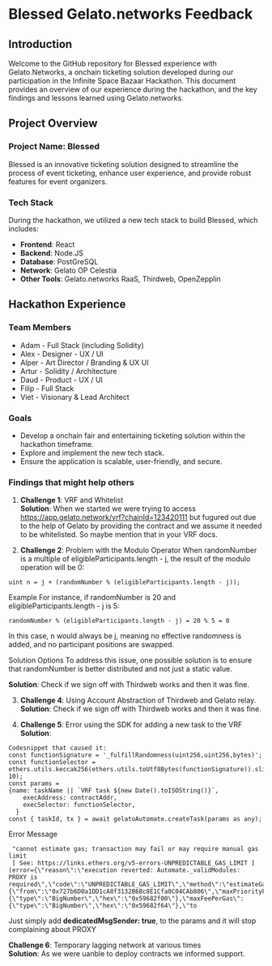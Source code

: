# Blessed Gelato.networks Feedback

## Introduction

Welcome to the GitHub repository for Blessed experience with Gelato.Networks, a onchain ticketing solution developed during our participation in the Infinite Space Bazaar Hackathon. 
This document provides an overview of our experience during the hackathon, and the key findings and lessons learned using Gelato.networks.

## Project Overview

### Project Name: Blessed

Blessed is an innovative ticketing solution designed to streamline the process of event ticketing, enhance user experience, and provide robust features for event organizers.

### Tech Stack

During the hackathon, we utilized a new tech stack to build Blessed, which includes:

- **Frontend**: React
- **Backend**: Node.JS 
- **Database**: PostGreSQL
- **Network**: Gelato OP Celestia  
- **Other Tools**: Gelato.networks RaaS, Thirdweb, OpenZepplin 

## Hackathon Experience

### Team Members

- Adam - Full Stack (including Solidity)
- Alex - Designer - UX / UI
- Alper - Art Director / Branding & UX UI
- Artur - Solidity / Architecture
- Daud - Product - UX / UI
- Filip - Full Stack 
- Viet - Visionary & Lead Architect

### Goals

- Develop a onchain fair and entertaining ticketing solution within the hackathon timeframe.
- Explore and implement the new tech stack.
- Ensure the application is scalable, user-friendly, and secure.

### Findings that might help others

1. **Challenge 1**: VRF and Whitelist  
   **Solution**: When we started we were trying to access https://app.gelato.network/vrf?chainId=123420111 but fugured out due to the help of Gelato by providing the contract and we assume it needed to be whitelisted. So maybe mention that in your VRF docs. 

2. **Challenge 2**: Problem with the Modulo Operator
When randomNumber is a multiple of eligibleParticipants.length - j, the result of the modulo operation will be 0:
```
uint n = j + (randomNumber % (eligibleParticipants.length - j));
```
Example
For instance, if randomNumber is 20 and eligibleParticipants.length - j is 5:
```
randomNumber % (eligibleParticipants.length - j) = 20 % 5 = 0
```
In this case, n would always be j, meaning no effective randomness is added, and no participant positions are swapped.

Solution Options
To address this issue, one possible solution is to ensure that randomNumber is better distributed and not just a static value.  

**Solution**: Check if we sign off with Thirdweb works and then it was fine.  

3. **Challenge 4**: Using Account Abstraction of Thirdweb and Gelato relay.  
 **Solution**: Check if we sign off with Thirdweb works and then it was fine.  

4. **Challenge 5**: Error using the SDK for adding a new task to the VRF  
   **Solution**:
```solidity
Codesnippet that caused it: 
const functionSignature = '_fulfillRandomness(uint256,uint256,bytes)';
const functionSelector = ethers.utils.keccak256(ethers.utils.toUtf8Bytes(functionSignature)).slice(0, 10);
const params = 
{name: taskName || `VRF task ${new Date().toISOString()}`,
    execAddress: contractAddr,
    execSelector: functionSelector,
  }
const { taskId, tx } = await gelatoAutomate.createTask(params as any);

```

Error Message

```
 "cannot estimate gas; transaction may fail or may require manual gas limit
 [ See: https://links.ethers.org/v5-errors-UNPREDICTABLE_GAS_LIMIT ]
(error={\"reason\":\"execution reverted: Automate._validModules:
PROXY is required\",\"code\":\"UNPREDICTABLE_GAS_LIMIT\",\"method\":\"estimateGas\",\"transaction\":{\"from\":\"0x727b6D0a1DD1cA8f3132B6Bc8E1Cfa0C04CAb806\",\"maxPriorityFeePerGas\":{\"type\":\"BigNumber\",\"hex\":\"0x59682f00\"},\"maxFeePerGas\":{\"type\":\"BigNumber\",\"hex\":\"0x59682f64\"},\"to
```
Just simply add **dedicatedMsgSender: true**, to the params and it will stop complaining about PROXY



**Challenge 6**: Temporary lagging network at various times   
**Solution**: As we were uanble to deploy contracts we informed support. 


